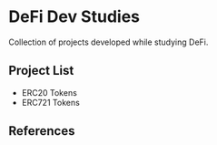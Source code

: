 # DeFi Dev Studies

Collection of projects developed while studying DeFi.

## Project List

- ERC20 Tokens
- ERC721 Tokens

## References
